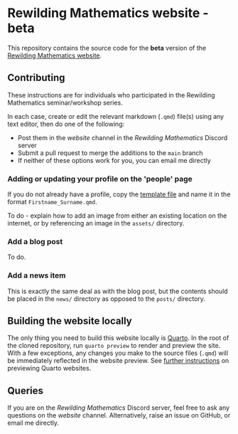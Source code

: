 # Rewilding Mathematics website - beta

This repository contains the source code for the **beta** version of the [Rewilding Mathematics website](https://jmarshrossney.github.io/rewilding-mathematics-beta).

## Contributing

These instructions are for individuals who participated in the Rewilding Mathematics seminar/workshop series.

In each case, create or edit the relevant markdown (`.qmd`) file(s) using any text editor, then do one of the following:

- Post them in the *website* channel in the *Rewilding Mathematics* Discord server
- Submit a pull request to merge the additions to the `main` branch
- If neither of these options work for you, you can email me directly


### Adding or updating your profile on the 'people' page

If you do not already have a profile, copy the [template file](https://github.com/jmarshrossney/rewilding-mathematics-beta/blob/main/people/_template.qmd) and name it in the format `Firstname_Surname.qmd`.

To do - explain how to add an image from either an existing location on the internet, or by referencing an image in the `assets/` directory.

### Add a blog post

To do.

### Add a news item

This is exactly the same deal as with the blog post, but the contents should be placed in the `news/` directory as opposed to the `posts/` directory.


## Building the website locally

The only thing you need to build this website locally is [Quarto](https://quarto.org/).
In the root of the cloned repository, run `quarto preview` to render and preview the site.
With a few exceptions, any changes you make to the source files (`.qmd`) will be immediately reflected in the website preview.
See [further instructions](https://quarto.org/docs/websites/#website-preview) on previewing Quarto websites.


## Queries

If you are on the *Rewilding Mathematics* Discord server, feel free to ask any questions on the *website* channel.
Alternatively, raise an issue on GitHub, or email me directly.
